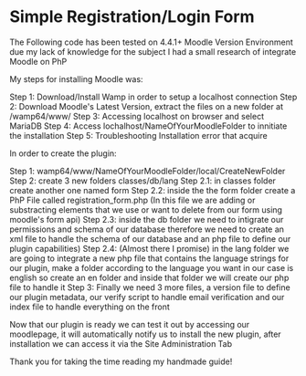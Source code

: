 Simple Registration/Login Form
==============================
The Following code has been tested on 4.4.1+ Moodle Version Environment
due my lack of knowledge for the subject I had a small research of integrate Moodle on PhP

My steps for installing Moodle was:

Step 1: Download/Install Wamp in order to setup a localhost connection
Step 2: Download Moodle's Latest Version, extract the files on a new folder at /wamp64/www/
Step 3: Accessing localhost on browser and select MariaDB
Step 4: Access lochalhost/NameOfYourMoodleFolder to innitiate the installation
Step 5: Troubleshooting Installation error that acquire

In order to create the plugin:

Step 1: wamp64/www/NameOfYourMoodleFolder/local/CreateNewFolder
Step 2: create 3 new folders classes/db/lang
	Step 2.1: in classes folder create another one named form 
	Step 2.2: inside the the form folder create a PhP File called registration_form.php
	(In this file we are adding or substracting elements that we use or want to delete from our form using moodle's form api)
	Step 2.3: inside the db folder we need to intigrate our permissions and schema of our database therefore
	we need to create an xml file to handle the schema of our database and an php file to define our plugin capabilities)
	Step 2.4: (Almost there I promise) in the lang folder we are going to integrate a new php file that contains the language strings
	for our plugin, make a folder according to the language you want in our case is english so create an en folder and inside that folder
	we will create our php file to handle it
	Step 3: Finally we need 3 more files, a version file to define our plugin metadata, our verify script to handle email verification and our index
	file to handle everything on the front
	
Now that our plugin is ready we can test it out by accessing our moodlepage, it will automatically notify us to install 
the new plugin, after installation we can access it via the Site Administration Tab

Thank you for taking the time reading my handmade guide!